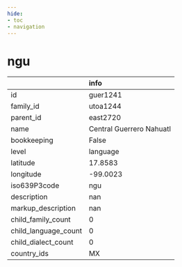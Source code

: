 ```yaml
---
hide:
- toc
- navigation
---
```

# ngu
|                      | info                     |
|:---------------------|:-------------------------|
| id                   | guer1241                 |
| family_id            | utoa1244                 |
| parent_id            | east2720                 |
| name                 | Central Guerrero Nahuatl |
| bookkeeping          | False                    |
| level                | language                 |
| latitude             | 17.8583                  |
| longitude            | -99.0023                 |
| iso639P3code         | ngu                      |
| description          | nan                      |
| markup_description   | nan                      |
| child_family_count   | 0                        |
| child_language_count | 0                        |
| child_dialect_count  | 0                        |
| country_ids          | MX                       |
